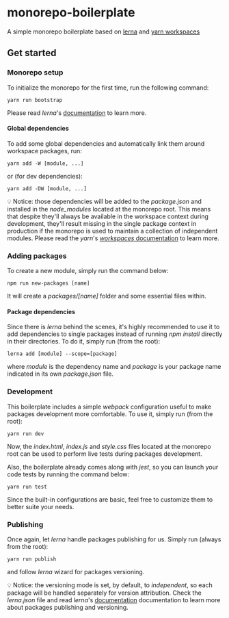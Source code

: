 # monorepo-boilerplate

A simple monorepo boilerplate based on [lerna](https://github.com/lerna/lerna) and [yarn workspaces](https://classic.yarnpkg.com/en/docs/workspaces/)


## Get started

### Monorepo setup

To initialize the monorepo for the first time, run the following command:
```
yarn run bootstrap
```

Please read *lerna*'s [documentation](https://github.com/lerna/lerna) to learn more.

#### Global dependencies

To add some global dependencies and automatically link them around workspace packages, run:
```
yarn add -W [module, ...]
```
or (for dev dependencies):
```
yarn add -DW [module, ...]
```

💡 Notice: those dependencies will be added to the *package.json* and installed in the *node_modules* located at the monorepo root. This means that despite they'll always be available in the workspace context during development, they'll result missing in the single package context in production if the monorepo is used to maintain a collection of independent modules. Please read the *yarn*'s [*workspaces* documentation](https://classic.yarnpkg.com/en/docs/workspaces/) to learn more.


### Adding packages

To create a new module, simply run the command below:

```
npm run new-packages [name]
```

It will create a *packages/[name]* folder and some essential files within.

#### Package dependencies

Since there is *lerna* behind the scenes, it's highly recommended to use it to add dependencies to single packages instead of running *npm install* directly in their directories. To do it, simply run (from the root):
```
lerna add [module] --scope=[package]
```
where *module* is the dependency name and *package* is your package name indicated in its own *package.json* file.


### Development

This boilerplate includes a simple *webpack* configuration useful to make packages development more comfortable. To use it, simply run (from the root):
```
yarn run dev
```

Now, the *index.html*, *index.js* and *style.css* files located at the monorepo root can be used to perform live tests during packages development.

Also, the boilerplate already comes along with *jest*, so you can launch your code tests by running the command below:
```
yarn run test
```

Since the built-in configurations are basic, feel free to customize them to better suite your needs.

### Publishing

Once again, let *lerna* handle packages publishing for us. Simply run (always from the root):
```
yarn run publish
```
and follow *lerna* wizard for packages versioning.

💡 Notice: the versioning mode is set, by default, to *independent*, so each package will be handled separately for version attribution.
Check the *lerna.json* file and read *lerna*'s [documentation](https://github.com/lerna/lerna) documentation to learn more about packages publishing and versioning.
